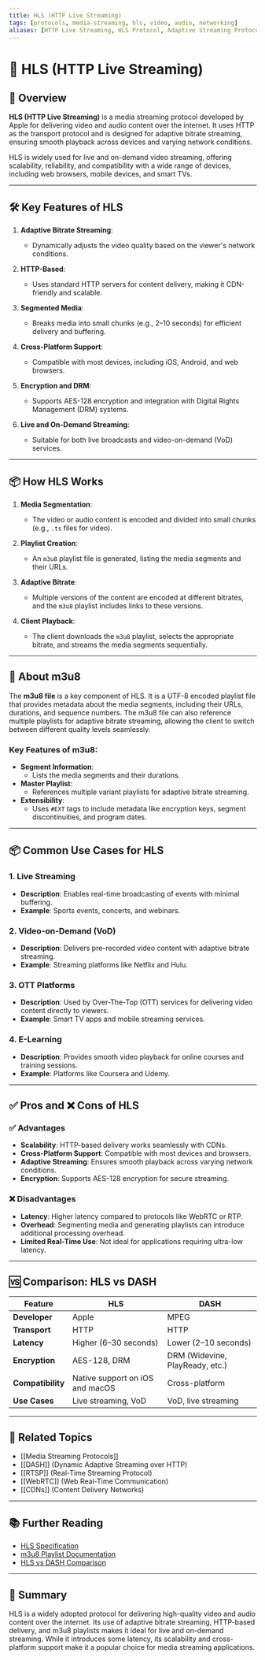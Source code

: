 ```yaml
---
title: HLS (HTTP Live Streaming)
tags: [protocols, media-streaming, hls, video, audio, networking]
aliases: [HTTP Live Streaming, HLS Protocol, Adaptive Streaming Protocol]
---
```


# 🎥 HLS (HTTP Live Streaming)

## 🧭 Overview

**HLS (HTTP Live Streaming)** is a media streaming protocol developed by Apple for delivering video and audio content over the internet. It uses HTTP as the transport protocol and is designed for adaptive bitrate streaming, ensuring smooth playback across devices and varying network conditions.

HLS is widely used for live and on-demand video streaming, offering scalability, reliability, and compatibility with a wide range of devices, including web browsers, mobile devices, and smart TVs.

---

## 🛠️ Key Features of HLS

1. **Adaptive Bitrate Streaming**:
   - Dynamically adjusts the video quality based on the viewer's network conditions.

2. **HTTP-Based**:
   - Uses standard HTTP servers for content delivery, making it CDN-friendly and scalable.

3. **Segmented Media**:
   - Breaks media into small chunks (e.g., 2–10 seconds) for efficient delivery and buffering.

4. **Cross-Platform Support**:
   - Compatible with most devices, including iOS, Android, and web browsers.

5. **Encryption and DRM**:
   - Supports AES-128 encryption and integration with Digital Rights Management (DRM) systems.

6. **Live and On-Demand Streaming**:
   - Suitable for both live broadcasts and video-on-demand (VoD) services.

---

## 📦 How HLS Works

1. **Media Segmentation**:
   - The video or audio content is encoded and divided into small chunks (e.g., `.ts` files for video).

2. **Playlist Creation**:
   - An `m3u8` playlist file is generated, listing the media segments and their URLs.

3. **Adaptive Bitrate**:
   - Multiple versions of the content are encoded at different bitrates, and the `m3u8` playlist includes links to these versions.

4. **Client Playback**:
   - The client downloads the `m3u8` playlist, selects the appropriate bitrate, and streams the media segments sequentially.

---

## 📄 About m3u8

The **m3u8 file** is a key component of HLS. It is a UTF-8 encoded playlist file that provides metadata about the media segments, including their URLs, durations, and sequence numbers. The m3u8 file can also reference multiple playlists for adaptive bitrate streaming, allowing the client to switch between different quality levels seamlessly.

### Key Features of m3u8:
- **Segment Information**:
  - Lists the media segments and their durations.
- **Master Playlist**:
  - References multiple variant playlists for adaptive bitrate streaming.
- **Extensibility**:
  - Uses `#EXT` tags to include metadata like encryption keys, segment discontinuities, and program dates.

---

## 📦 Common Use Cases for HLS

### **1. Live Streaming**
- **Description**: Enables real-time broadcasting of events with minimal buffering.
- **Example**: Sports events, concerts, and webinars.

### **2. Video-on-Demand (VoD)**
- **Description**: Delivers pre-recorded video content with adaptive bitrate streaming.
- **Example**: Streaming platforms like Netflix and Hulu.

### **3. OTT Platforms**
- **Description**: Used by Over-The-Top (OTT) services for delivering video content directly to viewers.
- **Example**: Smart TV apps and mobile streaming services.

### **4. E-Learning**
- **Description**: Provides smooth video playback for online courses and training sessions.
- **Example**: Platforms like Coursera and Udemy.

---

## ✅ Pros and ❌ Cons of HLS

### ✅ Advantages
- **Scalability**: HTTP-based delivery works seamlessly with CDNs.
- **Cross-Platform Support**: Compatible with most devices and browsers.
- **Adaptive Streaming**: Ensures smooth playback across varying network conditions.
- **Encryption**: Supports AES-128 encryption for secure streaming.

### ❌ Disadvantages
- **Latency**: Higher latency compared to protocols like WebRTC or RTP.
- **Overhead**: Segmenting media and generating playlists can introduce additional processing overhead.
- **Limited Real-Time Use**: Not ideal for applications requiring ultra-low latency.

---

## 🆚 Comparison: HLS vs DASH

| **Feature**         | **HLS**                          | **DASH**                         |
|----------------------|-----------------------------------|-----------------------------------|
| **Developer**        | Apple                            | MPEG                              |
| **Transport**        | HTTP                             | HTTP                             |
| **Latency**          | Higher (6–30 seconds)            | Lower (2–10 seconds)             |
| **Encryption**       | AES-128, DRM                     | DRM (Widevine, PlayReady, etc.)  |
| **Compatibility**    | Native support on iOS and macOS  | Cross-platform                   |
| **Use Cases**        | Live streaming, VoD             | VoD, live streaming              |

---

## 🔗 Related Topics

- [[Media Streaming Protocols]]
- [[DASH]] (Dynamic Adaptive Streaming over HTTP)
- [[RTSP]] (Real-Time Streaming Protocol)
- [[WebRTC]] (Web Real-Time Communication)
- [[CDNs]] (Content Delivery Networks)

---

## 📚 Further Reading

- [HLS Specification](https://developer.apple.com/streaming/)
- [m3u8 Playlist Documentation](https://datatracker.ietf.org/doc/html/draft-pantos-http-live-streaming)
- [HLS vs DASH Comparison](https://www.streamingmedia.com/)

---

## 🧠 Summary

HLS is a widely adopted protocol for delivering high-quality video and audio content over the internet. Its use of adaptive bitrate streaming, HTTP-based delivery, and m3u8 playlists makes it ideal for live and on-demand streaming. While it introduces some latency, its scalability and cross-platform support make it a popular choice for media streaming applications.
